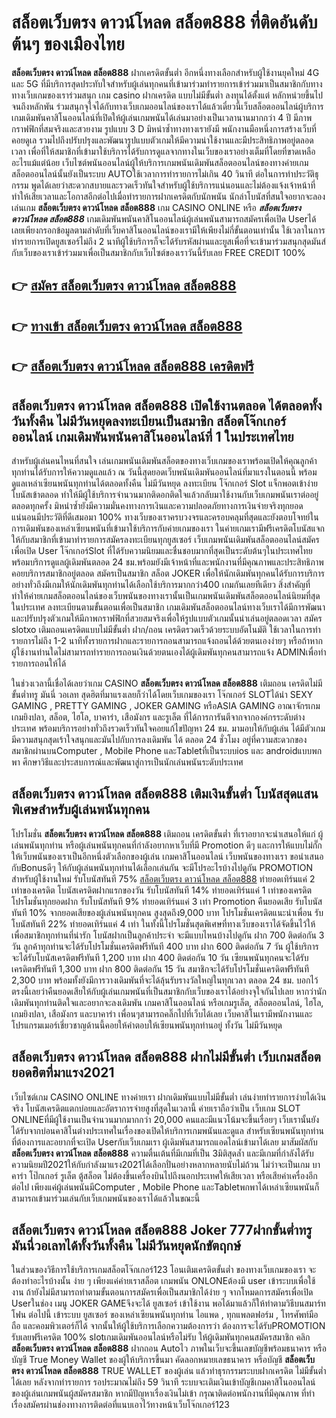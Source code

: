 # สล็อตเว็บตรง ดาวน์โหลด สล็อต888  ที่ติดอันดับต้นๆ ของเมืองไทย

**สล็อตเว็บตรง ดาวน์โหลด สล็อต888** ฝากเครดิตขั้นต่ำ  อีกหนึ่งทางเลือกสำหรับผู้ใช้งานยุคใหม่ 4G และ 5G ที่มีบริการสุดประทับใจสำหรับผู้เล่นทุกคนที่เข้ามาร่วมทำรายการเข้าร่วมมาเป็นสมาชิกกับทางทางเว็บเกมของเราร่วมสนุก เกม casino  ฝากเครดิต แบบไม่มีขั้นต่ำ ลงทุนได้ตั้งแต่ หลักหน่วยขึ้นไปจนถึงหลักพัน ร่วมสนุกจุใจได้กับทางเว็บเกมออนไลน์ของเราได้แล้วเดี๋ยวนี้เว็บสล็อตออนไลน์ผู้บริการเกมเดิมพันคาสิโนออนไลน์ที่เปิดให้ผู้เล่นเกมพนันได้เล่นมาอย่างเป็นเวลานานมากกว่า 4 ปี มีภาพกราฟฟิกที่สมจริงและสวยงาม รูปแบบ 3 D
มิหนำซ้ำทางทางเรายังมี พนักงานมือหนึ่งการสร้างเว็บที่คอยดูเล  รวมไปถึงปรับปรุงและพัฒนารูปแบบตัวเกมให้มีความน่าใช้งานและมีประสิทธิภาพอยู่ตลอดเวลา เพื่อที่ให้สมาชิกที่เข้ามาใช้บริการได้รับการดูแลจากทางในเว็บของเราอย่างเต็มที่โดยที่ขาดเหลืออะไรแม้แต่น้อย เว็บไซต์พนันออนไลน์ผู้ให้บริการเกมพนันเดิมพันสล็อตออนไลน์ของทางค่ายเกมสล็อตออนไลน์นั้นยังเป็นระบบ AUTOใช้เวลาการทำรายการไม่เกิน 40 วินาที ต่อในการทำประวัติธุกรรม พูดได้เลยว่าสะดวกสบายและรวดเร็วทันใจสำหรับผู้ใช้บริการแน่นอนและไม่ต้องแจ้งเจ้าหน้าที่ทำให้เสียเวลาและโอกาสอีกต่อไปเมื่อทำรายการฝากเครดิตกับนักพนัน
นักล่าโบนัสที่สนใจอยากจะลองเล่นเกม **สล็อตเว็บตรง ดาวน์โหลด สล็อต888** เกม CASINO ONLINE หรือ ***สล็อตเว็บตรง ดาวน์โหลด สล็อต888*** เกมเดิมพันพนันคาสิโนออนไลน์ผู้เล่นพนันสามารถสมัครเพื่อเปิด Userได้เลยเพียงกรอกข้อมูลตามลำดับที่เว็บคาสิโนออนไลน์ของเรามีให้เพียงไม่กี่ขั้นตอนเท่านั้น ใช้เวลาในการทำรายการเปิดยูสเซอร์ไม่ถึง 2 นาทีผู้ใช้บริการก็จะได้รับรหัสผ่านและยูสเพื่อที่จะเข้ามาร่วมสนุกสุดมันส์กับเว็บของเราเข้าร่วมมาเพื่อเป็นสมาชิกกับเว็บไซต์ของเราวันนี้รับเลย FREE CREDIT 100%

## 👉 [สมัคร สล็อตเว็บตรง ดาวน์โหลด สล็อต888](https://archa888.com/)
## 👉 [ทางเข้า สล็อตเว็บตรง ดาวน์โหลด สล็อต888](https://archa888.com/)
## 👉 [สล็อตเว็บตรง ดาวน์โหลด สล็อต888 เครดิตฟรี](https://archa888.com/)

## สล็อตเว็บตรง ดาวน์โหลด สล็อต888 เปิดใช้งานตลอด ได้ตลอดทั้งวันทั้งคืน ไม่มีวันหยุดลงทะเบียนเป็นสมาชิก สล็อตโจ๊กเกอร์ออนไลน์ เกมเดิมพันพนันคาสิโนออนไลน์ที่ 1 ในประเทศไทย

สำหรับผู้เล่นคนไหนที่สนใจ เล่นเกมพนันเดิมพันสล็อตของทางเว็บเกมของเราพร้อมเปิดให้คุณลูกค้าทุกท่านได้รับการให้ความดูแลแล้ว ณ วันนี้สุดยอดเว็บพนันเดิมพันออนไลน์ที่มาแรงในตอนนี้ พร้อมดูแลเหล่าเซียนพนันทุกท่านได้ตลอดทั้งคืน ไม่มีวันหยุด ลงทะเบียน โจ๊กเกอร์ Slot แจ็กพอตเข้าง่าย โบนัสเข้าตลอด ทำให้มีผู้ใช้บริการจำนวนมากติดอกติดใจแล้วกลับมาใช้งานกับเว็บเกมพนันเราต่ออยู่ตลอดทุกครั้ง มิหนำซ้ำยังมีความมั่นคงทางการเงินและความปลอดภัยทางการเงินจ่ายจริงทุกยอดแน่นอนมีประวัติที่ดีเสมอมา 100% ทางเว็บของเราครบวงจรและครอบคลุมที่สุดและยังตอบโจทย์ในการเดิมพันของเหล่าเซียนพนันที่เข้ามาใช้บริการกับค่ายเกมของเรา
ในค่ายเกมเรามีฟรีเครดิตโบนัสแจกให้กับสมาชิกที่เข้ามาทำรายการสมัครลงทะเบียนทุกยูสเซอร์ เว็บเกมพนันเดิมพันสล็อตออนไลน์สมัครเพื่อเปิด User โจ๊กเกอร์Slot ที่ได้รับความนิยมและชื่นชอบมากที่สุดเป็นระดับต้นๆในประเทศไทย พร้อมบริการดูแลผู้เดิมพันตลอด 24 ชม.พร้อมยังมีเจ้าหน้าที่และพนักงานที่มีคุณภาพและประสิทธิภาพคอยบริการสมาชิกอยู่ตลอด สมัครเป็นสมาชิก สล็อต JOKER เพื่อให้นักเดิมพันทุกคนได้รับการบริการอย่างทั่วถึงมีเกมให้นักเดิมพันทุกท่านได้เลือกใช้บริการมากกว่า400 เกมกันเลยทีเดียว
สิ่งสำคัญที่ทำให้ค่ายเกมสล็อตออนไลน์ของเว็บพนันของทางเรานั้นเป็นเกมพนันเดิมพันสล็อตออนไลน์นิยมที่สุดในประเทศ ลงทะเบียนตามขั้นตอนเพื่อเป็นสมาชิก  เกมเดิมพันสล็อตออนไลน์ทางเว็บเราได้มีการพัฒนาและปรับปรุงตัวเกมให้มีภาพกราฟฟิกที่สวยสมจริงเพื่อให้รูปแบบตัวเกมนั้นน่าเล่นอยู่ตลอดเวลา สมัคร slotxo เติมถอนเครดิตแบบไม่มีขั้นต่ำ ฝาก/ถอน เครดิตรวดเร็วด้วยระบบอัตโนมัติ ใช้เวลาในการทำรายการไม่ถึง 1-2 นาทีทั้งรายการฝากและรายการถอนสามารถแจ้งถอนได้ด้วยตนเองง่ายๆ หรือถ้าหากผู้ใช้งานท่านใดไม่สามารถทำรายการถอนเงินด้วยตนเองได้ผู้เดิมพันทุกคนสามารถแจ้ง ADMINเพื่อทำรายการถอนให้ได้

ในช่วงเวลานี้เชื่อได้เลยว่าเกม CASINO **สล็อตเว็บตรง ดาวน์โหลด สล็อต888** เติมถอน เครดิตไม่มีขั้นต่ำทรู มันนี่ วอเลท สุดฮิตที่มาแรงเลยก็ว่าได้โดยเว็บเกมของเรา โจ๊กเกอร์ SLOTได้นำ SEXY GAMING , PRETTY GAMING , JOKER GAMING หรือASIA GAMING อาณาจักรเกมเกมยิงปลา, สล็อต, ไฮโล, บาคาร่า, เสือมังกร และรูเล็ต ที่ได้การการันตีจากจากองค์กรระดับต่างประเทศ พร้อมบริการอย่างทั่วถึงรวดเร็วทันใจคอยแก้ไขปัญหา 24 ชม. มามอบให้กับผู้เล่น ได้มีตัวเกมมีความสนุกสุดเร้าใจสนุกและมันไปกับการลงเดิมพัน ได้ ตลอด 24 ชั่วโมง อยู่ที่ความสะดวกของสมาชิกผ่านบนComputer , Mobile Phone และTabletที่เป็นระบบios และ androidแบบพกพา ศึกษาวิธีและประสบการณ์และพัฒนาสู่การเป็นนักเล่นพนันระดับประเทศ

## สล็อตเว็บตรง ดาวน์โหลด สล็อต888 เติมเงินขั้นต่ำ โบนัสสุดแสนพิเศษสำหรับผู้เล่นพนันทุกคน

โปรโมชั่น **สล็อตเว็บตรง ดาวน์โหลด สล็อต888** เติมถอน เครดิตขั้นต่ำ ที่เราอยากจะนำเสนอให้แก่  ผู้เล่นพนันทุกท่าน หรือผู้เล่นพนันทุกคนที่กำลังอยากหาเว็บที่มี  Promotion ดีๆ และการให้แบบไม่กั๊ก ให้เว็บพนันของเราเป็นอีกหนึ่งตัวเลือกของผู้เล่น เกมคาสิโนออนไลน์ เว็บพนันของทางเรา ขอนำเสนอกับBonusดีๆ ให้กับผู้เล่นพนันทุกท่านได้เลือกเล่นกัน จะมีโปรอะไรบ้างไปดูกัน
 PROMOTION สำหรับผู้ใช้งานใหม่ รับโบนัสทันที 75% [สล็อตเว็บตรง ดาวน์โหลด สล็อต888](https://archa888.com/) ทำยอดเทิร์นแค่ 2 เท่าของเครดิต
โบนัสเครดิตฝากแรกของวัน รับโบนัสทันที 14% ทำยอดเทิร์นแค่ 1 เท่าของเครดิต
โปรโมชั่นทุกยอดฝาก รับโบนัสทันที 9% ทำยอดเทิร์นแค่ 3 เท่า
 Promotion คืนยอดเสีย รับโบนัสทันที 10% จากยอดเสียของผู้เล่นพนันทุกคน สูงสุดถึง9,000 บาท
โปรโมชั่นเครดิตแนะนำเพื่อน รับโบนัสทันที 22% ทำยอดเทิร์นแค่ 4 เท่า
ในทั้งนี้โปรโมชั่นสุดพิเศษที่ทางเว็บของเราได้จัดขึ้นไว้ให้เพื่อสมาชิกทุกท่านที่น่ารัก โบนัสฝากเป็นลูกค้าประจำ จะมีแบบไหนบ้างไปดูกัน
ฝาก 700 ติดต่อกัน 3 วัน ลูกค้าทุกท่านจะได้รับโปรโมชั่นเครดิตฟรีทันที 400 บาท
ฝาก 600 ติดต่อกัน 7 วัน ผู้ใช้บริการจะได้รับโบนัสเครดิตฟรีทันที 1,200 บาท
ฝาก 400 ติดต่อกัน 10 วัน เซียนพนันทุกคนจะได้รับเครดิตฟรีทันที 1,300 บาท
ฝาก 800 ติดต่อกัน 15 วัน สมาชิกจะได้รับโปรโมชั่นเครดิตฟรีทันที 2,300 บาท
พร้อมทั้งยังมีการวางเดิมพันที่จะได้ลุ้นรับรางวัลใหญ่ในทุกเวลา ตลอด 24 ชม. บอกไว้ตรงนี้เลยว่าคืนยอดเสียให้กับผู้เล่นเกมพนันที่เป็นสมาชิกกับเว็บของเราได้อย่างจุใจกันไปเลย หากว่านักเดิมพันทุกท่านติดใจและอยากจะลงเดิมพัน เกมคาสิโนออนไลน์ หรือเกมรูเล็ต, สล็อตออนไลน์, ไฮโล, เกมยิงปลา, เสือมังกร และบาคาร่า เพื่อนๆสามารถคลิ๊กไปที่เว็บได้เลย เว็บคาสิโนเรามีพนักงานและโปรแกรมเมอร์เชี่ยวชาญด้านนี้คอยให้คำตอบให้เซียนพนันทุกท่านอยู่ ทั้งวัน ไม่มีวันหยุด

## สล็อตเว็บตรง ดาวน์โหลด สล็อต888 ฝากไม่มีขั้นต่ำ  เว็บเกมสล็อต ยอดฮิตที่มาแรง2021

เว็บไซต์เกม CASINO ONLINE ทางค่ายเรา ฝากเดิมพันแบบไม่มีขั้นต่ำ เล่นง่ายทำรายการง่ายได้เงินจริง โบนัสเครดิตแตกบ่อยและอัตราการจ่ายสูงที่สุดในเวลานี้ ค่ายเราถือว่าเป็น เว็บเกม SLOT ONLINEที่มีผู้ใช้งานเป็นจำนวนมากมากกว่า 20,000 คนและมีแนวโน้มจะขึ้นเรื่อยๆ เว็บเรานั้นยังได้รับจากบ่อนคาสิโนต่างประเทศในเรื่องของเปิดให้บริการเกมพนันและดูแล สำหรับเซียนพนันทุกท่านที่ต้องการและอยากที่จะเปิด Userกับเว็บเกมเรา ผู้เดิมพันสามารถแอดไลน์เข้ามาได้เลย
	มาสัมผัสกับ **สล็อตเว็บตรง ดาวน์โหลด สล็อต888** ความตื่นเต้นที่มีเกมที่เป็น 3มิติสุดล้ำ และมีเกมที่กำลังได้รับความนิยมปี2021ให้กับกำลังมาแรง2021ได้เลือกปั่นอย่างหลากหลายนับไม่ถ้วน  ไม่ว่าจะเป็นเกม บาคาร่า โป๊กเกอร์ รูเล็ต ตู้สล็อต ไม่ต้องขึ้นเครื่องบินไปถึงนอกประเทศให้เสียเวลา หรือเสียค่าเครื่องอีกต่อไป เพียงแค่ผู้เล่นพนันมีComputer , Mobile Phone และTabletพกพาได้เหล่าเซียนพนันก็สามารถเข้ามาร่วมเล่นกับเว็บเกมพนันของเราได้แล้วในขณะนี้

## สล็อตเว็บตรง ดาวน์โหลด สล็อต888 Joker 777ฝากขั้นต่ำทรู มันนี่วอเลทได้ทั้งวันทั้งคืน ไม่มีวันหยุดนักขัตฤกษ์

ในส่วนของวิธีการใช้บริการเกมสล็อตโจ๊กเกอร์123 โอนเติมเครดิตขั้นต่ำ ของทางเว็บเกมของเรา จะต้องทำอะไรบ้างนั้น ง่าย ๆ เพียงแค่ค่ายเราสล็อต เกมพนัน ONLONEต้องมี user เข้าระบบเพื่อใช้งาน ถ้ายังไม่มีสามารถทำตามขั้นตอนการสมัครเพื่อเป็นสมาชิกได้ง่าย ๆ จากโหมดการสมัครเพื่อเปิด Userในช่อง เมนู JOKER GAMEจึงจะได้ ยูสเซอร์ เข้าใช้งาน พอได้มาแล้วก็ให้ทำตามวิธีบนสมาร์ทโฟน ต่อไปนี้
เข้าระบบ ยูสเซอร์  ของเหล่าเซียนพนันทุกท่าน ไอแพด , ทุกแพลตฟอร์ม , โทรศัพท์มือถือ และคอมพิวเตอร์ก็ได้
จากนั้นให้ผู้ใช้บริการเลือกความต้องการว่า ต้องการจะได้รับPROMOTION รับเลยฟรีเครดิต 100% slotเกมเดิมพันออนไลน์หรือไม่รับ
ให้ผู้เดิมพันทุกคนสมัครสมาชิก คลิก **สล็อตเว็บตรง ดาวน์โหลด สล็อต888** ฝากถอน Autoไว ภาพในเว็บจะขึ้นเลขบัญชีพร้อมธนาคาร หรือบัญชี True Money Wallet ของผู้ให้บริการขึ้นมา
คัดลอกหมายเลขธนาคาร หรือบัญชี **สล็อตเว็บตรง ดาวน์โหลด สล็อต888** TRUE WALLET ของผู้เล่น แล้วทำธุรกรรมระบบฝากเครดิต ไม่มีขั้นต่ำได้เลย
หลังจากทำรายการ รอประมาณไม่ถึง 59 วินาที ระบบจะเติมเงินเข้าบัญชีเกมคาสิโนออนไลน์ของผู้เล่นเกมพนันผู้สมัครสมาชิก
หากมีปัญหาเรื่องเงินไม่เข้า กรุณาติดต่อพนักงานที่มีคุณภาพ ที่ทำเรื่องสมัครผ่านช่องทางการติดต่อที่แนบเอาไว้ทางหน้าเว็บโจ๊กเกอร์123


